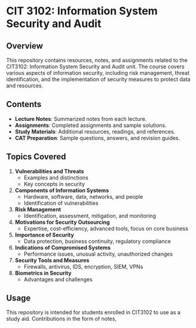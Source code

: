 # CIT 3102: Information System Security and Audit

## Overview

This repository contains resources, notes, and assignments related to the CIT3102: Information System Security and Audit unit. The course covers various aspects of information security, including risk management, threat identification, and the implementation of security measures to protect data and resources.

## Contents

- **Lecture Notes**: Summarized notes from each lecture.
- **Assignments**: Completed assignments and sample solutions.
- **Study Materials**: Additional resources, readings, and references.
- **CAT Preparation**: Sample questions, answers, and revision guides.

## Topics Covered

1. **Vulnerabilities and Threats**
   - Examples and distinctions
   - Key concepts in security
2. **Components of Information Systems**
   - Hardware, software, data, networks, and people
   - Identification of vulnerabilities
3. **Risk Management**
   - Identification, assessment, mitigation, and monitoring
4. **Motivations for Security Outsourcing**
   - Expertise, cost-efficiency, advanced tools, focus on core business
5. **Importance of Security**
   - Data protection, business continuity, regulatory compliance
6. **Indications of Compromised Systems**
   - Performance issues, unusual activity, unauthorized changes
7. **Security Tools and Measures**
   - Firewalls, antivirus, IDS, encryption, SIEM, VPNs
8. **Biometrics in Security**
   - Advantages and challenges

## Usage

This repository is intended for students enrolled in CIT3102 to use as a study aid. Contributions in the form of notes,
